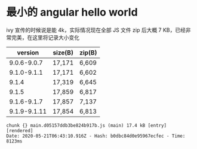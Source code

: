 # 最小的 angular hello world

ivy 宣传的时候说是能 4k，实际情况现在全部 JS 文件 zip 后大概 7 KB，已经非常完美，在这里将记录大小变化

| version      | size(B) | zip(B) |
| ------------ | ------- | ------ |
| 9.0.6-9.0.7  | 17,171  | 6,609  |
| 9.1.0-9.1.1  | 17,171  | 6,602  |
| 9.1.4        | 17,319  | 6,645  |
| 9.1.5        | 17,859  | 6,817  |
| 9.1.6-9.1.7  | 17,857  | 7,137  |
| 9.1.9-9.1.11 | 17,854  | 6,813  |

```console
chunk {} main.d05157ddb3be824b917b.js (main) 17.4 kB [entry] [rendered]
Date: 2020-05-21T06:43:10.916Z - Hash: b0dbc84d0e95967ecfec - Time: 8123ms
```
